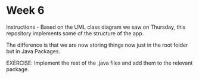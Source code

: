 # Week 6

Instructions - Based on the UML class diagram we saw on Thursday, this repository implements some of the structure of the app.

The difference is that we are now storing things now just in the root folder but in Java Packages.

EXERCISE: Implement the rest of the .java files and add them to the relevant package. 